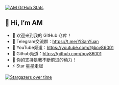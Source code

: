 [![AM GitHub Stats](https://github-readme-stats.zohan.tech/api?username=boy86001&show_icons=true&hide=contribs,prs&include_all_commits=true&bg_color=30,fcb590,e46454&title_color=fff&text_color=fff&icon_color=fff)](https://github.com/boy86001)

## 👋 Hi, I’m AM
- 🚀 欢迎来到我的 GitHub 仓库！ 
- 👀 Telegram交流群：https://t.me/YiSanYuan
- 🌱 YouTube频道：https://youtube.com/@boy86001
- 💞️ Github频道：https://github.com/boy86001
- 💖 你的支持是我不断前进的动力！ 
- ⚡ Star 星星走起

[![Stargazers over time](https://starchart.cc/boy86001/SmartProxy-Tools.svg?variant=adaptive)](https://starchart.cc/boy86001/SmartProxy-Tools)

<!---boy86001/boy86001 is a ✨ special ✨ repository because its `README.md` (this file) appears on your GitHub profile.
You can click the Preview link to take a look at your changes.--->
